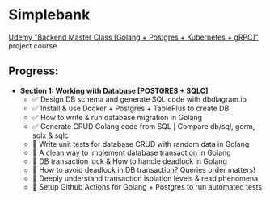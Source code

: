 # Simplebank

[Udemy "Backend Master Class [Golang + Postgres + Kubernetes + gRPC]"](https://www.udemy.com/course/backend-master-class-golang-postgresql-kubernetes/) project course

## Progress:

- **Section 1: Working with Database [POSTGRES + SQLC]**
  - ✅ Design DB schema and generate SQL code with dbdiagram.io
  - ✅ Install & use Docker + Postgres + TablePlus to create DB 
  - ✅ How to write & run database migration in Golang
  - ✅ Generate CRUD Golang code from SQL | Compare db/sql, gorm, sqlx & sqlc
  - 🔨 Write unit tests for database CRUD with random data in Golang
  - 🔲 A clean way to implement database transaction in Golang
  - 🔲 DB transaction lock & How to handle deadlock in Golang
  - 🔲 How to avoid deadlock in DB transaction? Queries order matters!
  - 🔲 Deeply understand transaction isolation levels & read phenomena
  - 🔲 Setup Github Actions for Golang + Postgres to run automated tests